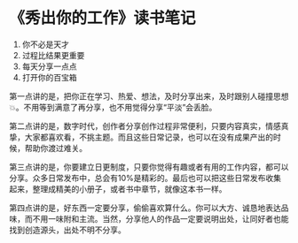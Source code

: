 # 《秀出你的工作》读书笔记


1. 你不必是天才
2. 过程比结果更重要
3. 每天分享一点点
4. 打开你的百宝箱
	
第一点讲的是，把你正在学习、热爱、想法，及时分享出来，及时跟别人碰撞思想💥。不用等到满意了再分享，也不用觉得分享“平淡”会丢脸。
	
第二点讲的是，数字时代，创作者分享创作过程非常便利，只要内容真实，情感真挚，大家都喜欢看，不挑主题。而且这些日常记录，也可以在没有成果产出的时候，帮助你渡过难关。
	
第三点讲的是，你要建立日更制度，只要你觉得有趣或者有用的工作内容，都可以分享。众多日常发布中，总会有10%是精彩的。最后也可以把这些日常发布收集起来，整理成精美的小册子，或者书中章节，就像这本书一样。
	
第四点讲的是，好东西一定要分享，偷偷喜欢算什么。你可以大方、诚恳地表达品味，而不用一味附和主流。当然，分享他人的作品一定要说明出处，让同好者也能找到创造源头，出处不明不分享。
